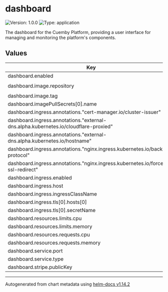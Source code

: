 # dashboard

![Version: 1.0.0](https://img.shields.io/badge/Version-1.0.0-informational?style=flat-square) ![Type: application](https://img.shields.io/badge/Type-application-informational?style=flat-square)

The dashboard for the Cuemby Platform, providing a user interface for managing and monitoring the platform's components.

## Values

| Key | Type | Default | Description |
|-----|------|---------|-------------|
| dashboard.enabled | bool | `true` |  |
| dashboard.image.repository | string | `"harbor.cuemby.io/cuemby-platform/cp-dashboard"` |  |
| dashboard.image.tag | string | `"latest"` |  |
| dashboard.imagePullSecrets[0].name | string | `"credentials-registry"` |  |
| dashboard.ingress.annotations."cert-manager.io/cluster-issuer" | string | `"cloudflare-issuer"` |  |
| dashboard.ingress.annotations."external-dns.alpha.kubernetes.io/cloudflare-proxied" | string | `"true"` |  |
| dashboard.ingress.annotations."external-dns.alpha.kubernetes.io/hostname" | string | `"dashboard.netsaj.sh"` |  |
| dashboard.ingress.annotations."nginx.ingress.kubernetes.io/backend-protocol" | string | `"HTTP"` |  |
| dashboard.ingress.annotations."nginx.ingress.kubernetes.io/force-ssl-redirect" | string | `"true"` |  |
| dashboard.ingress.enabled | bool | `true` |  |
| dashboard.ingress.host | string | `"dashboard.netsaj.sh"` |  |
| dashboard.ingress.ingressClassName | string | `"nginx"` |  |
| dashboard.ingress.tls[0].hosts[0] | string | `"dashboard.netsaj.sh"` |  |
| dashboard.ingress.tls[0].secretName | string | `"dashboard-netsaj.sh-tls"` |  |
| dashboard.resources.limits.cpu | string | `"100m"` |  |
| dashboard.resources.limits.memory | string | `"128Mi"` |  |
| dashboard.resources.requests.cpu | string | `"10m"` |  |
| dashboard.resources.requests.memory | string | `"64Mi"` |  |
| dashboard.service.port | int | `80` |  |
| dashboard.service.type | string | `"ClusterIP"` |  |
| dashboard.stripe.publicKey | string | `""` |  |

----------------------------------------------
Autogenerated from chart metadata using [helm-docs v1.14.2](https://github.com/norwoodj/helm-docs/releases/v1.14.2)
